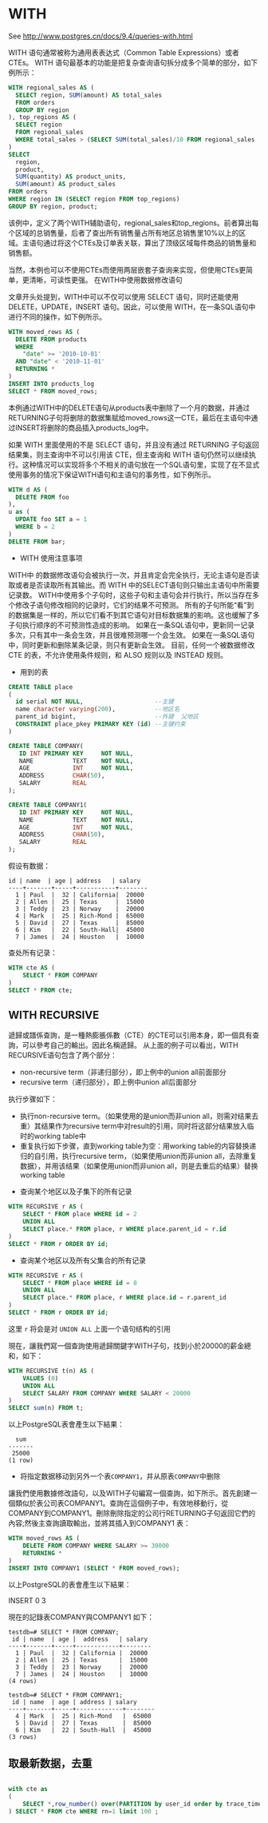 # WITH

See http://www.postgres.cn/docs/9.4/queries-with.html

WITH 语句通常被称为通用表表达式（Common Table Expressions）或者CTEs。
WITH 语句最基本的功能是把复杂查询语句拆分成多个简单的部分，如下例所示：

```sql
WITH regional_sales AS (
  SELECT region, SUM(amount) AS total_sales
  FROM orders
  GROUP BY region
), top_regions AS (
  SELECT region
  FROM regional_sales
  WHERE total_sales > (SELECT SUM(total_sales)/10 FROM regional_sales
)
SELECT
  region,
  product,
  SUM(quantity) AS product_units,
  SUM(amount) AS product_sales
FROM orders
WHERE region IN (SELECT region FROM top_regions)
GROUP BY region, product;
```
该例中，定义了两个WITH辅助语句，regional_sales和top_regions。前者算出每个区域的总销售量，后者了查出所有销售量占所有地区总销售里10%以上的区域。主语句通过将这个CTEs及订单表关联，算出了顶级区域每件商品的销售量和销售额。

当然，本例也可以不使用CTEs而使用两层嵌套子查询来实现，但使用CTEs更简单，更清晰，可读性更强。
在WITH中使用数据修改语句

文章开头处提到，WITH中可以不仅可以使用 SELECT 语句，同时还能使用 DELETE，UPDATE，INSERT 语句。因此，可以使用 WITH，在一条SQL语句中进行不同的操作，如下例所示。
```sql
WITH moved_rows AS (
  DELETE FROM products
  WHERE
    "date" >= '2010-10-01'
  AND "date" < '2010-11-01'
  RETURNING *
)
INSERT INTO products_log
SELECT * FROM moved_rows;
```
本例通过WITH中的DELETE语句从products表中删除了一个月的数据，并通过RETURNING子句将删除的数据集赋给moved_rows这一CTE，最后在主语句中通过INSERT将删除的商品插入products_log中。

如果 WITH 里面使用的不是 SELECT 语句，并且没有通过 RETURNING 子句返回结果集，则主查询中不可以引用该 CTE，但主查询和 WITH 语句仍然可以继续执行。这种情况可以实现将多个不相关的语句放在一个SQL语句里，实现了在不显式使用事务的情况下保证WITH语句和主语句的事务性，如下例所示。

```sql
WITH d AS (
  DELETE FROM foo
),
u as (
  UPDATE foo SET a = 1
  WHERE b = 2
)
DELETE FROM bar;
```

* WITH 使用注意事项

WITH中 的数据修改语句会被执行一次，并且肯定会完全执行，无论主语句是否读取或者是否读取所有其输出。而 WITH 中的SELECT语句则只输出主语句中所需要记录数。
WITH中使用多个子句时，这些子句和主语句会并行执行，所以当存在多个修改子语句修改相同的记录时，它们的结果不可预测。
 所有的子句所能“看”到的数据集是一样的，所以它们看不到其它语句对目标数据集的影响。这也缓解了多子句执行顺序的不可预测性造成的影响。
如果在一条SQL语句中，更新同一记录多次，只有其中一条会生效，并且很难预测哪一个会生效。
如果在一条SQL语句中，同时更新和删除某条记录，则只有更新会生效。
目前，任何一个被数据修改 CTE 的表，不允许使用条件规则，和 ALSO 规则以及 INSTEAD 规则。


* 用到的表

```sql
CREATE TABLE place
(
  id serial NOT NULL,                    --主键
  name character varying(200),           --地区名
  parent_id bigint,                      --外键  父地区
  CONSTRAINT place_pkey PRIMARY KEY (id) --主键约束
)

CREATE TABLE COMPANY(
   ID INT PRIMARY KEY     NOT NULL,
   NAME           TEXT    NOT NULL,
   AGE            INT     NOT NULL,
   ADDRESS        CHAR(50),
   SALARY         REAL
);

CREATE TABLE COMPANY1(
   ID INT PRIMARY KEY     NOT NULL,
   NAME           TEXT    NOT NULL,
   AGE            INT     NOT NULL,
   ADDRESS        CHAR(50),
   SALARY         REAL
);
```

假设有数据：
```text
id | name  | age | address   | salary
----+-------+-----+-----------+--------
  1 | Paul  |  32 | California|  20000
  2 | Allen |  25 | Texas     |  15000
  3 | Teddy |  23 | Norway    |  20000
  4 | Mark  |  25 | Rich-Mond |  65000
  5 | David |  27 | Texas     |  85000
  6 | Kim   |  22 | South-Hall|  45000
  7 | James |  24 | Houston   |  10000
```

查处所有记录：
```sql
WITH cte AS ( 
	SELECT * FROM COMPANY
) 
SELECT * FROM cte;
```

## WITH RECURSIVE

遞歸或譜係查詢，是一種熱膨脹係數（CTE）的CTE可以引用本身，即一個具有查詢，可以參考自己的輸出。因此名稱遞歸。
从上面的例子可以看出，WITH RECURSIVE语句包含了两个部分：

- non-recursive term（非递归部分），即上例中的union all前面部分
- recursive term（递归部分），即上例中union all后面部分

执行步骤如下：

- 执行non-recursive term。（如果使用的是union而非union all，则需对结果去重）其结果作为recursive term中对result的引用，同时将这部分结果放入临时的working table中
- 重复执行如下步骤，直到working table为空：用working table的内容替换递归的自引用，执行recursive term，（如果使用union而非union all，去除重复数据），并用该结果（如果使用union而非union all，则是去重后的结果）替换working table


* 查询某个地区以及子集下的所有记录

```sql
WITH RECURSIVE r AS ( 
	SELECT * FROM place WHERE id = 2
	UNION ALL 
	SELECT place.* FROM place, r WHERE place.parent_id = r.id 
) 
SELECT * FROM r ORDER BY id;
```

* 查询某个地区以及所有父集合的所有记录

```sql
WITH RECURSIVE r AS ( 
	SELECT * FROM place WHERE id = 8
	UNION ALL 
	SELECT place.* FROM place, r WHERE place.id = r.parent_id 
) 
SELECT * FROM r ORDER BY id;
```

这里 `r` 将会是对 `UNION ALL` 上面一个语句结构的引用

現在，讓我們寫一個查詢使用遞歸關鍵字WITH子句，找到小於20000的薪金總和，如下：

```sql
WITH RECURSIVE t(n) AS (
    VALUES (0)
    UNION ALL
    SELECT SALARY FROM COMPANY WHERE SALARY < 20000
)
SELECT sum(n) FROM t;
```

以上PostgreSQL表會產生以下結果：
```text
  sum
-------
 25000
(1 row)
```

* 将指定数据移动到另外一个表`COMPANY1`，并从原表`COMPANY`中删除

讓我們使用數據修改語句，以及WITH子句編寫一個查詢，如下所示。首先創建一個類似於表公司表COMPANY1。查詢在這個例子中，有效地移動行，從COMPANY到COMPANY1。刪除刪除指定的公司行RETURNING子句返回它們的內容;然後主查詢讀取輸出，並將其插入到COMPANY1 表：

```sql
WITH moved_rows AS (
    DELETE FROM COMPANY WHERE SALARY >= 30000
    RETURNING *
)
INSERT INTO COMPANY1 (SELECT * FROM moved_rows);
```
 以上PostgreSQL的表會產生以下結果：

INSERT 0 3

現在的記錄表COMPANY與COMPANY1 如下： 
```text
testdb=# SELECT * FROM COMPANY;
 id | name  | age |  address   | salary
----+-------+-----+------------+--------
  1 | Paul  |  32 | California |  20000
  2 | Allen |  25 | Texas      |  15000
  3 | Teddy |  23 | Norway     |  20000
  7 | James |  24 | Houston    |  10000
(4 rows)
```
```text
testdb=# SELECT * FROM COMPANY1;
 id | name  | age | address | salary
----+-------+-----+-------------+--------
  4 | Mark  |  25 | Rich-Mond   |  65000
  5 | David |  27 | Texas       |  85000
  6 | Kim   |  22 | South-Hall  |  45000
(3 rows)
```

## 取最新数据，去重
```sql

with cte as
(
    SELECT *,row_number() over(PARTITION by user_id order by trace_time desc) rn FROM public.tg_user_event_reports t1 
) SELECT * FROM cte WHERE rn=1 limit 100 ;
```
